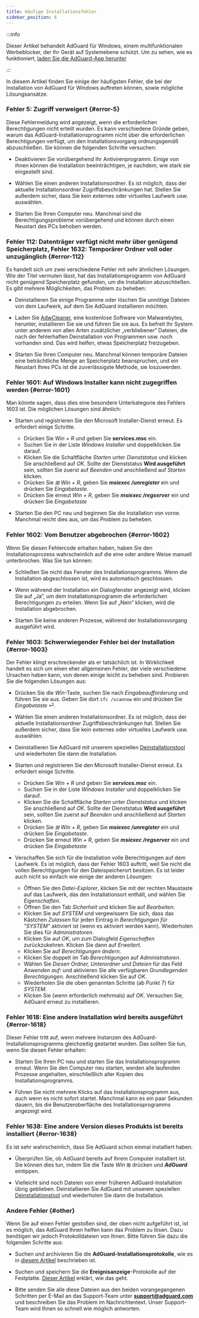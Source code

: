 ```yaml
---
title: Häufige Installationsfehler
sidebar_position: 6
---
```


:::info

Dieser Artikel behandelt AdGuard für Windows, einem multifunktionalen Werbeblocker, der Ihr Gerät auf Systemebene schützt. Um zu sehen, wie es funktioniert, [laden Sie die AdGuard-App herunter](https://agrd.io/download-kb-adblock)

:::

In diesem Artikel finden Sie einige der häufigsten Fehler, die bei der Installation von AdGuard für Windows auftreten können, sowie mögliche Lösungsansätze.

### Fehler 5: Zugriff verweigert {#error-5}

Diese Fehlermeldung wird angezeigt, wenn die erforderlichen Berechtigungen nicht erteilt wurden. Es kann verschiedene Gründe geben, warum das AdGuard-Installationsprogramm nicht über die erforderlichen Berechtigungen verfügt, um den Installationsvorgang ordnungsgemäß abzuschließen. Sie können die folgenden Schritte versuchen:

- Deaktivieren Sie vorübergehend Ihr Antivirenprogramm. Einige von ihnen können die Installation beeinträchtigen, je nachdem, wie stark sie eingestellt sind.

- Wählen Sie einen anderen Installationsordner. Es ist möglich, dass der aktuelle Installationsordner Zugriffsbeschränkungen hat. Stellen Sie außerdem sicher, dass Sie kein externes oder virtuelles Laufwerk usw. auswählen.

- Starten Sie Ihren Computer neu. Manchmal sind die Berechtigungsprobleme vorübergehend und können durch einen Neustart des PCs behoben werden.

### Fehler 112: Datenträger verfügt nicht mehr über genügend Speicherplatz, Fehler 1632: Temporärer Ordner voll oder unzugänglich {#error-112}

Es handelt sich um zwei verschiedene Fehler mit sehr ähnlichen Lösungen. Wie der Titel vermuten lässt, hat das Installationsprogramm von AdGuard nicht genügend Speicherplatz gefunden, um die Installation abzuschließen. Es gibt mehrere Möglichkeiten, das Problem zu beheben:

- Deinstallieren Sie einige Programme oder löschen Sie unnötige Dateien von dem Laufwerk, auf dem Sie AdGuard installieren möchten.

- Laden Sie [AdwCleaner](http://www.bleepingcomputer.com/download/adwcleaner/), eine kostenlose Software von Malwarebytes, herunter, installieren Sie sie und führen Sie sie aus. Es befreit Ihr System unter anderem von allen Arten zusätzlicher „verbliebener“ Dateien, die nach der fehlerhaften Deinstallation von Programmen usw. noch vorhanden sind. Das wird helfen, etwas Speicherplatz freizugeben.

- Starten Sie Ihren Computer neu. Manchmal können temporäre Dateien eine beträchtliche Menge an Speicherplatz beanspruchen, und ein Neustart Ihres PCs ist die zuverlässigste Methode, sie loszuwerden.

### Fehler 1601: Auf Windows Installer kann nicht zugegriffen werden {#error-1601}

Man könnte sagen, dass dies eine besondere Unterkategorie des Fehlers 1603 ist. Die möglichen Lösungen sind ähnlich:

- Starten und registrieren Sie den Microsoft Installer-Dienst erneut. Es erfordert einige Schritte.

    - Drücken Sie *Win + R* und geben Sie **services.msc** ein.
    - Suchen Sie in der Liste *Windows Installer* und doppelklicken Sie darauf.
    - Klicken Sie die Schaltfläche *Starten* unter *Dienststatus* und klicken Sie anschließend auf *OK*. Sollte der Dienststatus **Wird ausgeführt** sein, sollten Sie zuerst auf *Beenden* und anschließend auf *Starten* klicken.
    - Drücken Sie *⊞ Win + R*, geben Sie ***msiexec /unregister*** ein und drücken Sie *Eingabetaste*.
    - Drücken Sie erneut *Win + R*, geben Sie ***msiexec /regserver*** ein und drücken Sie *Eingabetaste*

- Starten Sie den PC neu und beginnen Sie die Installation von vorne. Manchmal reicht dies aus, um das Problem zu beheben.

### Fehler 1602: Vom Benutzer abgebrochen {#error-1602}

Wenn Sie diesen Fehlercode erhalten haben, haben Sie den Installationsprozess wahrscheinlich auf die eine oder andere Weise manuell unterbrochen. Was Sie tun können:

- Schließen Sie nicht das Fenster des Installationsprogramms. Wenn die Installation abgeschlossen ist, wird es automatisch geschlossen.

- Wenn während der Installation ein Dialogfenster angezeigt wird, klicken Sie auf „Ja”, um dem Installationsprogramm die erforderlichen Berechtigungen zu erteilen. Wenn Sie auf „Nein“ klicken, wird die Installation abgebrochen.

- Starten Sie keine anderen Prozesse, während der Installationsvorgang ausgeführt wird.

### Fehler 1603: Schwerwiegender Fehler bei der Installation {#error-1603}

Der Fehler klingt erschreckender als er tatsächlich ist. In Wirklichkeit handelt es sich um einen eher allgemeinen Fehler, der viele verschiedene Ursachen haben kann, von denen einige leicht zu beheben sind. Probieren Sie die folgenden Lösungen aus:

- Drücken Sie die *Win*-Taste, suchen Sie nach *Eingabeaufforderung* und führen Sie sie aus. Geben Sie dort `sfc /scannow` ein und drücken Sie *Eingabetaste* ⏎.

- Wählen Sie einen anderen Installationsordner. Es ist möglich, dass der aktuelle Installationsordner Zugriffsbeschränkungen hat. Stellen Sie außerdem sicher, dass Sie kein externes oder virtuelles Laufwerk usw. auswählen.

- Deinstallieren Sie AdGuard mit unserem speziellen [Deinstallationstool](../../installation#advanced) und wiederholen Sie dann die Installation.

- Starten und registrieren Sie den Microsoft Installer-Dienst erneut. Es erfordert einige Schritte.

    - Drücken Sie *Win + R* und geben Sie ***services.msc*** ein.
    - Suchen Sie in der Liste *Windows Installer* und doppelklicken Sie darauf.
    - Klicken Sie die Schaltfläche *Starten* unter *Dienststatus* und klicken Sie anschließend auf *OK*. Sollte der Dienststatus **Wird ausgeführt** sein, sollten Sie zuerst auf *Beenden* und anschließend auf *Starten* klicken.
    - Drücken Sie *⊞ Win + R*, geben Sie ***msiexec /unregister*** ein und drücken Sie *Eingabetaste*.
    - Drücken Sie erneut *Win + R*, geben Sie ***msiexec /regserver*** ein und drücken Sie *Eingabetaste*

- Verschaffen Sie sich für die Installation volle Berechtigungen auf dem Laufwerk. Es ist möglich, dass der Fehler 1603 auftritt, weil Sie nicht die vollen Berechtigungen für den Dateispeicherort besitzen. Es ist leider auch nicht so einfach wie einige der anderen Lösungen:

    - Öffnen Sie den *Datei-Explorer*, klicken Sie mit der rechten Maustaste auf das Laufwerk, das den Installationsort enthält, und wählen Sie *Eigenschaften*.
    - Öffnen Sie den Tab *Sicherheit* und klicken Sie auf *Bearbeiten*.
    - Klicken Sie auf *SYSTEM* und vergewissern Sie sich, dass das Kästchen *Zulassen* für jeden Eintrag in *Berechtigungen für "SYSTEM"* aktiviert ist (wenn es aktiviert werden kann). Wiederholen Sie dies für *Administratoren*.
    - Klicken Sie auf *OK*, um zum Dialogfeld *Eigenschaften* zurückzukehren. Klicken Sie dann auf *Erweitert*.
    - Klicken Sie auf *Berechtigungen ändern*.
    - Klicken Sie doppelt im Tab *Berechtigungen* auf *Administratoren*.
    - Wählen Sie *Diesen Ordner, Unterordner und Dateien* für das Feld *Anwenden auf:* und aktivieren Sie alle verfügbaren *Grundlegenden Berechtigungen*. Anschließend klicken Sie auf *OK*.
    - Wiederholen Sie die oben genannten Schritte (ab Punkt 7) für *SYSTEM*.
    - Klicken Sie (wenn erforderlich mehrmals) auf *OK*. Versuchen Sie, AdGuard erneut zu installieren.

### Fehler 1618: Eine andere Installation wird bereits ausgeführt {#error-1618}

Dieser Fehler tritt auf, wenn mehrere Instanzen des AdGuard-Installationsprogramms gleichzeitig gestartet wurden. Das sollten Sie tun, wenn Sie diesen Fehler erhalten:

- Starten Sie Ihren PC neu und starten Sie das Installationsprogramm erneut. Wenn Sie den Computer neu starten, werden alle laufenden Prozesse angehalten, einschließlich aller Kopien des Installationsprogramms.

- Führen Sie nicht mehrere Klicks auf das Installationsprogramm aus, auch wenn es nicht sofort startet. Manchmal kann es ein paar Sekunden dauern, bis die Benutzeroberfläche des Installationsprogramms angezeigt wird.

### Fehler 1638: Eine andere Version dieses Produkts ist bereits installiert {#error-1638}

Es ist sehr wahrscheinlich, dass Sie AdGuard schon einmal installiert haben.

- Überprüfen Sie, ob AdGuard bereits auf Ihrem Computer installiert ist. Sie können dies tun, indem Sie die Taste *Win* ⊞ drücken und ***AdGuard*** eintippen.

- Vielleicht sind noch Dateien von einer früheren AdGuard-Installation übrig geblieben. Deinstallieren Sie AdGuard mit unserem speziellen [Deinstallationstool](../../installation#advanced) und wiederholen Sie dann die Installation.

### Andere Fehler {#other}

Wenn Sie auf einen Fehler gestoßen sind, der oben nicht aufgeführt ist, ist es möglich, das AdGuard Ihnen helfen kann das Problem zu lösen. Dazu benötigen wir jedoch Protokolldateien von Ihnen. Bitte führen Sie dazu die folgenden Schritte aus:

- Suchen und archivieren Sie die **AdGuard-Installationsprotokolle**, wie es in [diesem Artikel](../installation-logs) beschrieben ist.

- Suchen und speichern Sie die **Ereignisanzeige**-Protokolle auf der Festplatte. [Dieser Artikel](../system-logs) erklärt, wie das geht.

- Bitte senden Sie alle diese Dateien aus den beiden vorangegangenen Schritten per E-Mail an das Support-Team unter **support@adguard.com** und beschreiben Sie das Problem im Nachrichtentext. Unser Support-Team wird Ihnen so schnell wie möglich antworten.
